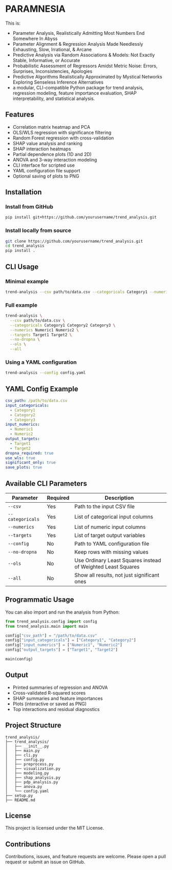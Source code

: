# PARAMNESIA 

This is:
- Parameter Analysis, Realistically Admitting Most Numbers End Somewhere In Abyss
- Parameter Alignment & Regression Analysis Made Needlessly Exhausting, Slow, Irrational, & Arcane
- Predictive Analysis via Random Associations & Models: Not Exactly Stable, Informative, or Accurate
- Probabilistic Assessment of Regressors Amidst Metric Noise: Errors, Surprises, Inconsistencies, Apologies
- Predictive Algorithms Realistically Approximated by Mystical Networks Exploring Senseless Inference Alternatives
- a modular, CLI-compatible Python package for trend analysis, regression modeling, feature importance evaluation, SHAP interpretability, and statistical analysis.


## Features

- Correlation matrix heatmap and PCA
- OLS/WLS regression with significance filtering
- Random Forest regression with cross-validation
- SHAP value analysis and ranking
- SHAP interaction heatmaps
- Partial dependence plots (1D and 2D)
- ANOVA and 3-way interaction modeling
- CLI interface for scripted use
- YAML configuration file support
- Optional saving of plots to PNG

## Installation

### Install from GitHub

```bash
pip install git+https://github.com/yourusername/trend_analysis.git
```

### Install locally from source

```bash
git clone https://github.com/yourusername/trend_analysis.git
cd trend_analysis
pip install .
```

## CLI Usage

### Minimal example

```bash
trend-analysis --csv path/to/data.csv --categoricals Category1 --numerics Numeric1 --targets Target1
```

### Full example

```bash
trend-analysis \
  --csv path/to/data.csv \
  --categoricals Category1 Category2 Category3 \
  --numerics Numeric1 Numeric2 \
  --targets Target1 Target2 \
  --no-dropna \
  --ols \
  --all
```

### Using a YAML configuration

```bash
trend-analysis --config config.yaml
```

## YAML Config Example

```yaml
csv_path: /path/to/data.csv
input_categoricals:
  - Category1
  - Category2
  - Category3
input_numerics:
  - Numeric1
  - Numeric2
output_targets:
  - Target1
  - Target2
dropna_required: true
use_wls: true
significant_only: true
save_plots: true
```

## Available CLI Parameters

| Parameter            | Required | Description                                                        |
|----------------------|----------|--------------------------------------------------------------------|
| `--csv`              | Yes      | Path to the input CSV file                                         |
| `--categoricals`     | Yes      | List of categorical input columns                                  |
| `--numerics`         | Yes      | List of numeric input columns                                      |
| `--targets`          | Yes      | List of target output variables                                    |
| `--config`           | No       | Path to YAML configuration file                                    |
| `--no-dropna`        | No       | Keep rows with missing values                                      |
| `--ols`              | No       | Use Ordinary Least Squares instead of Weighted Least Squares       |
| `--all`              | No       | Show all results, not just significant ones                        |

## Programmatic Usage

You can also import and run the analysis from Python:

```python
from trend_analysis.config import config
from trend_analysis.main import main

config["csv_path"] = "/path/to/data.csv"
config["input_categoricals"] = ["Category1", "Category2"]
config["input_numerics"] = ["Numeric1", "Numeric2"]
config["output_targets"] = ["Target1", "Target2"]

main(config)
```

## Output

- Printed summaries of regression and ANOVA
- Cross-validated R-squared scores
- SHAP summaries and feature importances
- Plots (interactive or saved as PNG)
- Top interactions and residual diagnostics

## Project Structure

```
trend_analysis/
├── trend_analysis/
│   ├── __init__.py
│   ├── main.py
│   ├── cli.py
│   ├── config.py
│   ├── preprocess.py
│   ├── visualization.py
│   ├── modeling.py
│   ├── shap_analysis.py
│   ├── pdp_analysis.py
│   ├── anova.py
│   └── config.yaml
├── setup.py
├── README.md
```

## License

This project is licensed under the MIT License.

## Contributions

Contributions, issues, and feature requests are welcome. Please open a pull request or submit an issue on GitHub.
